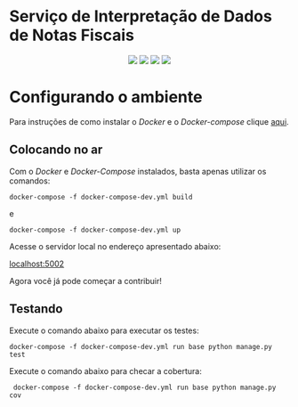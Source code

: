 # Serviço de Interpretação de Dados de Notas Fiscais  

<div style="text-align: center"> 

<a href="https://travis-ci.com/Kalkuli/2018.2-Kalkuli_Interpretation"><img src="https://travis-ci.com/Kalkuli/2018.2-Kalkuli_Interpretation.svg?branch=master" /></a>
<a href="https://codeclimate.com/github/Kalkuli/2018.2-Kalkuli_Interpretation/test_coverage"><img src="https://api.codeclimate.com/v1/badges/68cde8f95e18a9bd9d8e/test_coverage" /></a>
<a href="https://codeclimate.com/github/Kalkuli/2018.2-Kalkuli_Interpretation/maintainability"><img src="https://api.codeclimate.com/v1/badges/68cde8f95e18a9bd9d8e/maintainability" /></a>
<a href="https://opensource.org/licenses/GPL-3.0"><img src="https://img.shields.io/badge/license-GPL-%235DA8C1.svg"/></a>

 </div> 



# Configurando o ambiente
Para instruções de como instalar o _Docker_ e o _Docker-compose_ clique [aqui](https://github.com/Kalkuli/2018.2-Kalkuli_Front-End/blob/master/README.md).


## Colocando no ar
Com o _Docker_ e _Docker-Compose_ instalados, basta apenas utilizar os comandos:

```
docker-compose -f docker-compose-dev.yml build
```

e

```
docker-compose -f docker-compose-dev.yml up
```

Acesse o servidor local no endereço apresentado abaixo:

[localhost:5002](http://localhost:5002/)


Agora você já pode começar a contribuir!


## Testando    

Execute o comando abaixo para executar os testes:

```
docker-compose -f docker-compose-dev.yml run base python manage.py test
```   

Execute o comando abaixo para checar a cobertura:   

```
 docker-compose -f docker-compose-dev.yml run base python manage.py cov   
 ```